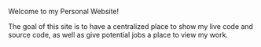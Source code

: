 Welcome to my Personal Website!

The goal of this site is to have a centralized place to show my live code and source code, as well as give 
potential jobs a place to view my work. 